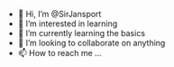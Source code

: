 - 👋 Hi, I’m @SirJansport
- 👀 I’m interested in learning
- 🌱 I’m currently learning the basics
- 💞️ I’m looking to collaborate on anything
- 📫 How to reach me ...

<!---
SirJansport/SirJansport is a ✨ special ✨ repository because its `README.md` (this file) appears on your GitHub profile.
You can click the Preview link to take a look at your changes.
--->
